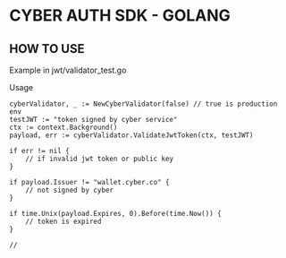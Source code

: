 # CYBER AUTH SDK - GOLANG

## HOW TO USE

Example in jwt/validator_test.go

Usage

```
cyberValidator, _ := NewCyberValidator(false) // true is production env
testJWT := "token signed by cyber service"
ctx := context.Background()
payload, err := cyberValidator.ValidateJwtToken(ctx, testJWT)

if err != nil {
    // if invalid jwt token or public key
}

if payload.Issuer != "wallet.cyber.co" {
    // not signed by cyber
}

if time.Unix(payload.Expires, 0).Before(time.Now()) {
    // token is expired
} 

// 
```
